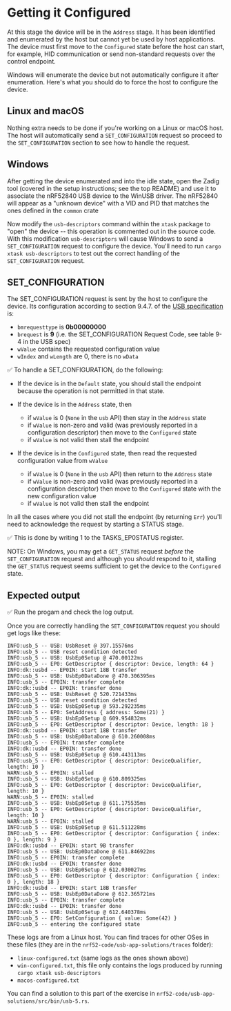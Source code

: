 # Getting it Configured

At this stage the device will be in the `Address` stage. It has been identified and enumerated by the host but cannot yet be used by host applications. The device must first move to the `Configured` state before the host can start, for example, HID communication or send non-standard requests over the control endpoint.

Windows will enumerate the device but not automatically configure it after enumeration. Here's what you should do to force the host to configure the device.

## Linux and macOS

Nothing extra needs to be done if you're working on a Linux or macOS host. The host will automatically send a `SET_CONFIGURATION` request so proceed to the `SET_CONFIGURATION` section to see how to handle the request.

## Windows

After getting the device enumerated and into the idle state, open the Zadig tool (covered in the setup instructions; see the top README) and use it to associate the nRF52840 USB device to the WinUSB driver. The nRF52840 will appear as a "unknown device" with a VID and PID that matches the ones defined in the `common` crate

Now modify the `usb-descriptors` command within the `xtask` package to "open" the device -- this operation is commented out in the source code. With this modification `usb-descriptors` will cause Windows to send a `SET_CONFIGURATION` request to configure the device. You'll need to run `cargo xtask usb-descriptors` to test out the correct handling of the `SET_CONFIGURATION` request.

## SET_CONFIGURATION

The SET_CONFIGURATION request is sent by the host to configure the device. Its configuration according to section 9.4.7. of the [USB specification][usb_spec] is:

- `bmrequesttype` is **0b00000000**
- `brequest` is **9** (i.e. the SET_CONFIGURATION Request Code, see table 9-4 in the USB spec)
- `wValue` contains the requested configuration value
- `wIndex` and `wLength` are 0, there is no `wData`

[usb_spec]: https://www.usb.org/document-library/usb-20-specification

✅ To handle a SET_CONFIGURATION, do the following:

- If the device is in the `Default` state, you should stall the endpoint because the operation is not permitted in that state.

- If the device is in the `Address` state, then
  - if `wValue` is 0 (`None` in the `usb` API) then stay in the `Address` state
  - if `wValue` is non-zero and valid (was previously reported in a configuration descriptor) then move to the `Configured` state
  - if `wValue` is not valid then stall the endpoint

- If the device is in the `Configured` state, then read the requested configuration value from `wValue`
  - if `wValue` is 0 (`None` in the `usb` API) then return to the `Address` state
  - if `wValue` is non-zero and valid (was previously reported in a configuration descriptor) then move to the `Configured` state with the new configuration value
  - if `wValue` is not valid then stall the endpoint

In all the cases where you did not stall the endpoint (by returning `Err`) you'll need to acknowledge the request by starting a STATUS stage.

✅ This is done by writing 1 to the TASKS_EP0STATUS register.

NOTE: On Windows, you may get a `GET_STATUS` request *before* the `SET_CONFIGURATION` request and although you *should* respond to it, stalling the `GET_STATUS` request seems sufficient to get the device to the `Configured` state.

## Expected output

✅ Run the progam and check the log output.

Once you are correctly handling the `SET_CONFIGURATION` request you should get logs like these:

```console
INFO:usb_5 -- USB: UsbReset @ 397.15576ms
INFO:usb_5 -- USB reset condition detected
INFO:usb_5 -- USB: UsbEp0Setup @ 470.00122ms
INFO:usb_5 -- EP0: GetDescriptor { descriptor: Device, length: 64 }
INFO:dk::usbd -- EP0IN: start 18B transfer
INFO:usb_5 -- USB: UsbEp0DataDone @ 470.306395ms
INFO:usb_5 -- EP0IN: transfer complete
INFO:dk::usbd -- EP0IN: transfer done
INFO:usb_5 -- USB: UsbReset @ 520.721433ms
INFO:usb_5 -- USB reset condition detected
INFO:usb_5 -- USB: UsbEp0Setup @ 593.292235ms
INFO:usb_5 -- EP0: SetAddress { address: Some(21) }
INFO:usb_5 -- USB: UsbEp0Setup @ 609.954832ms
INFO:usb_5 -- EP0: GetDescriptor { descriptor: Device, length: 18 }
INFO:dk::usbd -- EP0IN: start 18B transfer
INFO:usb_5 -- USB: UsbEp0DataDone @ 610.260008ms
INFO:usb_5 -- EP0IN: transfer complete
INFO:dk::usbd -- EP0IN: transfer done
INFO:usb_5 -- USB: UsbEp0Setup @ 610.443113ms
INFO:usb_5 -- EP0: GetDescriptor { descriptor: DeviceQualifier, length: 10 }
WARN:usb_5 -- EP0IN: stalled
INFO:usb_5 -- USB: UsbEp0Setup @ 610.809325ms
INFO:usb_5 -- EP0: GetDescriptor { descriptor: DeviceQualifier, length: 10 }
WARN:usb_5 -- EP0IN: stalled
INFO:usb_5 -- USB: UsbEp0Setup @ 611.175535ms
INFO:usb_5 -- EP0: GetDescriptor { descriptor: DeviceQualifier, length: 10 }
WARN:usb_5 -- EP0IN: stalled
INFO:usb_5 -- USB: UsbEp0Setup @ 611.511228ms
INFO:usb_5 -- EP0: GetDescriptor { descriptor: Configuration { index: 0 }, length: 9 }
INFO:dk::usbd -- EP0IN: start 9B transfer
INFO:usb_5 -- USB: UsbEp0DataDone @ 611.846922ms
INFO:usb_5 -- EP0IN: transfer complete
INFO:dk::usbd -- EP0IN: transfer done
INFO:usb_5 -- USB: UsbEp0Setup @ 612.030027ms
INFO:usb_5 -- EP0: GetDescriptor { descriptor: Configuration { index: 0 }, length: 18 }
INFO:dk::usbd -- EP0IN: start 18B transfer
INFO:usb_5 -- USB: UsbEp0DataDone @ 612.365721ms
INFO:usb_5 -- EP0IN: transfer complete
INFO:dk::usbd -- EP0IN: transfer done
INFO:usb_5 -- USB: UsbEp0Setup @ 612.640378ms
INFO:usb_5 -- EP0: SetConfiguration { value: Some(42) }
INFO:usb_5 -- entering the configured state
```

These logs are from a Linux host. You can find traces for other OSes in these files (they are in the `nrf52-code/usb-app-solutions/traces` folder):

- `linux-configured.txt` (same logs as the ones shown above)
- `win-configured.txt`, this file only contains the logs produced by running `cargo xtask usb-descriptors`
- `macos-configured.txt`

You can find a solution to this part of the exercise in `nrf52-code/usb-app-solutions/src/bin/usb-5.rs`.
